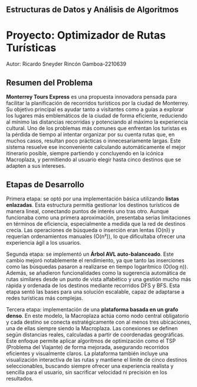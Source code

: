 ## Estructuras de Datos y Análisis de Algoritmos
# Proyecto: Optimizador de Rutas Turísticas

Autor: Ricardo Sneyder Rincón Gamboa-2210639

## Resumen del Problema

**Monterrey Tours Express** es una propuesta innovadora pensada para facilitar la planificación de recorridos turísticos por la ciudad de Monterrey. Su objetivo principal es ayudar tanto a visitantes como a guías a explorar los lugares más emblemáticos de la ciudad de forma eficiente, reduciendo al mínimo las distancias recorridas y potenciando al máximo la experiencia cultural. Uno de los problemas más comunes que enfrentan los turistas es la pérdida de tiempo al intentar organizar por su cuenta rutas que, en muchos casos, resultan poco prácticas o innecesariamente largas. Este sistema resuelve ese inconveniente calculando automáticamente el mejor itinerario posible, siempre partiendo y concluyendo en la icónica Macroplaza, y permitiendo al usuario elegir hasta cinco destinos que se adapten a sus intereses.

## Etapas de Desarrollo

Primera etapa: se optó por una implementación básica utilizando **listas enlazadas**. Esta estructura permitía gestionar los destinos turísticos de manera lineal, conectando puntos de interés uno tras otro. Aunque funcionaba como una primera aproximación, presentaba serias limitaciones en términos de eficiencia, especialmente a medida que la red de destinos crecía. Las operaciones de búsqueda o inserción eran lentas (O(n)) y requerían ordenamientos manuales (O(n²)), lo que dificultaba ofrecer una experiencia ágil a los usuarios.

Segunda etapa: se implementó un **Árbol AVL auto-balanceado**. Este cambio mejoró notablemente el rendimiento, ya que tanto las inserciones como las búsquedas pasaron a realizarse en tiempo logarítmico (O(log n)). Además, se añadieron funcionalidades como la sugerencia automática de rutas similares desde un punto de vista alfabético y una gestión mucho más rápida y ordenada de los destinos mediante recorridos DFS y BFS. Esta etapa sentó las bases para una solución escalable, capaz de adaptarse a redes turísticas más complejas.

Tercera etapa: implementación de una **plataforma basada en un grafo denso**. En este modelo, la Macroplaza actúa como nodo central obligatorio y cada destino se conecta estratégicamente con al menos tres ubicaciones, una de ellas siempre siendo la Macroplaza. Las conexiones se definen según distancias reales, calculadas a partir de coordenadas geográficas. Este enfoque permite aplicar algoritmos de optimización como el TSP (Problema del Viajante) de forma mejorada, asegurando recorridos eficientes y visualmente claros. La plataforma también incluye una visualización interactiva de las rutas y mantiene el límite de cinco destinos seleccionables, buscando siempre ofrecer una experiencia realista y sencilla para el usuario, sin sacrificar velocidad ni precisión en los resultados.
